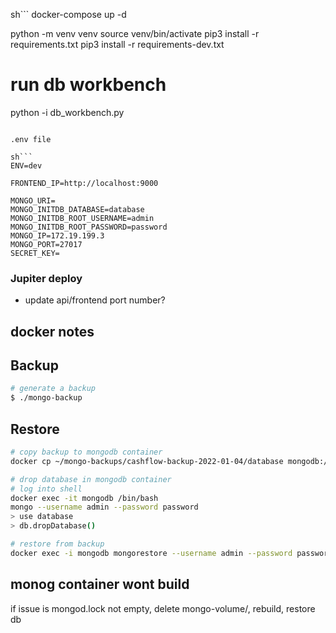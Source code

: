 sh```
docker-compose up -d

python -m venv venv
source venv/bin/activate
pip3 install -r requirements.txt
pip3 install -r requirements-dev.txt

# run db workbench

python -i db_workbench.py

````

.env file

sh```
ENV=dev

FRONTEND_IP=http://localhost:9000

MONGO_URI=
MONGO_INITDB_DATABASE=database
MONGO_INITDB_ROOT_USERNAME=admin
MONGO_INITDB_ROOT_PASSWORD=password
MONGO_IP=172.19.199.3
MONGO_PORT=27017
SECRET_KEY=

````

### Jupiter deploy

- update api/frontend port number?

## docker notes

## Backup

```sh
# generate a backup
$ ./mongo-backup
```

## Restore

```sh
# copy backup to mongodb container
docker cp ~/mongo-backups/cashflow-backup-2022-01-04/database mongodb:/data

# drop database in mongodb container
# log into shell
docker exec -it mongodb /bin/bash
mongo --username admin --password password
> use database
> db.dropDatabase()

# restore from backup
docker exec -i mongodb mongorestore --username admin --password password /data
```

## monog container wont build

if issue is mongod.lock not empty, delete mongo-volume/, rebuild, restore db
